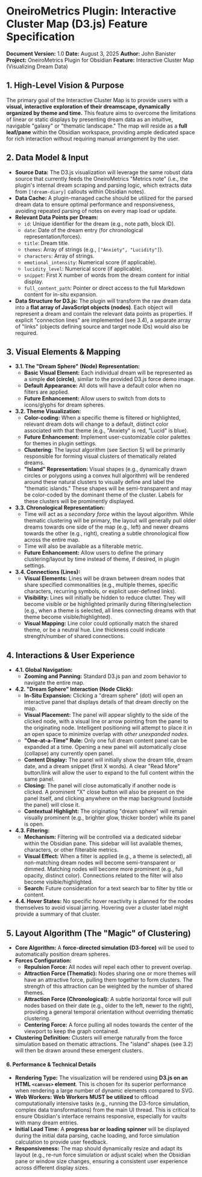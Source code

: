 # **OneiroMetrics Plugin: Interactive Cluster Map (D3.js) Feature Specification**

**Document Version:** 1.0
**Date:** August 3, 2025
**Author:** John Banister
**Project:** OneiroMetrics Plugin for Obsidian
**Feature:** Interactive Cluster Map (Visualizing Dream Data)

## 1. High-Level Vision & Purpose

The primary goal of the Interactive Cluster Map is to provide users with a **visual, interactive exploration of their dreamscape, dynamically organized by theme and time.** This feature aims to overcome the limitations of linear or static displays by presenting dream data as an intuitive, navigable "galaxy" or "thematic landscape." The map will reside as a **full leaf/pane** within the Obsidian workspace, providing ample dedicated space for rich interaction without requiring manual arrangement by the user.

## 2. Data Model & Input

- **Source Data:** The D3.js visualization will leverage the same robust data source that currently feeds the OneiroMetrics "Metrics note" (i.e., the plugin's internal dream scraping and parsing logic, which extracts data from `[!dream-diary]` callouts within Obsidian notes).
- **Data Cache:** A plugin-managed cache should be utilized for the parsed dream data to ensure optimal performance and responsiveness, avoiding repeated parsing of notes on every map load or update.
- **Relevant Data Points per Dream:**
    - `id`: Unique identifier for the dream (e.g., note path, block ID).
    - `date`: Date of the dream entry (for chronological representation/forces).
    - `title`: Dream title.
    - `themes`: Array of strings (e.g., `["Anxiety", "Lucidity"]`).
    - `characters`: Array of strings.
    - `emotional_intensity`: Numerical score (if applicable).
    - `lucidity_level`: Numerical score (if applicable).
    - `snippet`: First X number of words from the dream content for initial display.
    - `full_content_path`: Pointer or direct access to the full Markdown content for in-situ expansion.
- **Data Structure for D3.js:** The plugin will transform the raw dream data into a **flat array of JavaScript objects (nodes)**. Each object will represent a dream and contain the relevant data points as properties. If explicit "connection lines" are implemented (see 3.4), a separate array of "links" (objects defining source and target node IDs) would also be required.

## 3. Visual Elements & Mapping

- **3.1. The "Dream Sphere" (Node) Representation:**
    - **Basic Visual Element:** Each individual dream will be represented as a simple **dot (circle)**, similar to the provided D3.js force demo image.
    - **Default Appearance:** All dots will have a default color when no filters are applied.
    - **Future Enhancement:** Allow users to switch from dots to icons/glyphs for dream spheres.
- **3.2. Theme Visualization:**
    - **Color-coding:** When a specific theme is filtered or highlighted, relevant dream dots will change to a default, distinct color associated with that theme (e.g., "Anxiety" is red, "Lucid" is blue).
    - **Future Enhancement:** Implement user-customizable color palettes for themes in plugin settings.
    - **Clustering:** The layout algorithm (see Section 5) will be primarily responsible for forming visual clusters of thematically related dreams.
    - **"Island" Representation:** Visual shapes (e.g., dynamically drawn circles or polygons using a convex hull algorithm) will be rendered around these natural clusters to visually define and label the "thematic islands." These shapes will be semi-transparent and may be color-coded by the dominant theme of the cluster. Labels for these clusters will be prominently displayed.
- **3.3. Chronological Representation:**
    - Time will act as a *secondary force* within the layout algorithm. While thematic clustering will be primary, the layout will generally pull older dreams towards one side of the map (e.g., left) and newer dreams towards the other (e.g., right), creating a subtle chronological flow across the entire map.
    - Time will also be available as a filterable metric.
    - **Future Enhancement:** Allow users to define the primary clustering/layout by time instead of theme, if desired, in plugin settings.
- **3.4. Connections (Lines):**
    * **Visual Elements:** Lines will be drawn between dream nodes that share specified commonalities (e.g., multiple themes, specific characters, recurring symbols, or explicit user-defined links).
    * **Visibility:** Lines will initially be hidden to reduce clutter. They will become visible or be highlighted primarily during filtering/selection (e.g., when a theme is selected, all lines connecting dreams with that theme become visible/highlighted).
    - **Visual Mapping:** Line color could optionally match the shared theme, or be a neutral hue. Line thickness could indicate strength/number of shared connections.

## 4. Interactions & User Experience

- **4.1. Global Navigation:**
    - **Zooming and Panning:** Standard D3.js pan and zoom behavior to navigate the entire map.
- **4.2. "Dream Sphere" Interaction (Node Click):**
    - **In-Situ Expansion:** Clicking a "dream sphere" (dot) will open an interactive panel that displays details of that dream directly on the map.
    - **Visual Placement:** The panel will appear slightly to the side of the clicked node, with a visual line or arrow pointing from the panel to the originating node. Intelligent positioning will attempt to place it in an open space to minimize overlap with *other unexpanded nodes*.
    - **"One-at-a-Time" Rule:** Only one full dream content panel can be expanded at a time. Opening a new panel will automatically close (collapse) any currently open panel.
    - **Content Display:** The panel will initially show the dream title, dream date, and a dream snippet (first X words). A clear "Read More" button/link will allow the user to expand to the full content within the same panel.
    - **Closing:** The panel will close automatically if another node is clicked. A prominent "X" close button will also be present on the panel itself, and clicking anywhere on the map background (outside the panel) will close it.
    - **Contextual Highlight:** The originating "dream sphere" will remain visually prominent (e.g., brighter glow, thicker border) while its panel is open.
- **4.3. Filtering:**
    - **Mechanism:** Filtering will be controlled via a dedicated sidebar within the Obsidian pane. This sidebar will list available themes, characters, or other filterable metrics.
    - **Visual Effect:** When a filter is applied (e.g., a theme is selected), all non-matching dream nodes will become semi-transparent or dimmed. Matching nodes will become more prominent (e.g., full opacity, distinct color). Connections related to the filter will also become visible/highlighted.
    - **Search:** Future consideration for a text search bar to filter by title or content.
- **4.4. Hover States:** No specific hover reactivity is planned for the nodes themselves to avoid visual jarring. Hovering over a cluster label might provide a summary of that cluster.

## 5. Layout Algorithm (The "Magic" of Clustering)

- **Core Algorithm:** A **force-directed simulation (D3-force)** will be used to automatically position dream spheres.
- **Forces Configuration:**
    - **Repulsion Force:** All nodes will repel each other to prevent overlap.
    - **Attraction Force (Thematic):** Nodes sharing one or more themes will have an attractive force, pulling them together to form clusters. The strength of this attraction can be weighted by the number of shared themes.
    - **Attraction Force (Chronological):** A subtle horizontal force will pull nodes based on their date (e.g., older to the left, newer to the right), providing a general temporal orientation without overriding thematic clustering.
    - **Centering Force:** A force pulling all nodes towards the center of the viewport to keep the graph contained.
- **Clustering Definition:** Clusters will emerge naturally from the force simulation based on thematic attractions. The "island" shapes (see 3.2) will then be drawn around these emergent clusters.

#### **6. Performance & Technical Details**

- **Rendering Type:** The visualization will be rendered using **D3.js on an HTML `<canvas>` element**. This is chosen for its superior performance when rendering a large number of dynamic elements compared to SVG.
- **Web Workers:** **Web Workers MUST be utilized** to offload computationally intensive tasks (e.g., running the D3-force simulation, complex data transformations) from the main UI thread. This is critical to ensure Obsidian's interface remains responsive, especially for vaults with many dream entries.
- **Initial Load Time:** A **progress bar or loading spinner** will be displayed during the initial data parsing, cache loading, and force simulation calculation to provide user feedback.
- **Responsiveness:** The map should dynamically resize and adapt its layout (e.g., re-run force simulation or adjust scale) when the Obsidian pane or window size changes, ensuring a consistent user experience across different display sizes.
